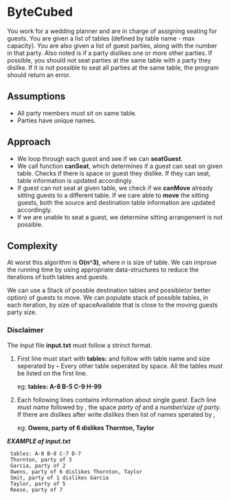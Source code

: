 # ByteCubed


You work for a wedding planner and are in charge of assigning seating for guests. You are given a list of tables (defined by table name - max capacity). You are also given a list of guest parties, along with the number in that party. Also noted is if a party dislikes one or more other parties.
 If possible, you should not seat parties at the same table with a party they dislike. If it is not possible to seat all parties at the same table, the program should return an error.

## Assumptions
- All party members must sit on same table.
- Parties have unique names.

## Approach

- We loop through each guest and see if we can __seatGuest__.
- We call function __canSeat__, which determines if a guest can seat on given table. Checks if there is space or guest they dislike.
If they can seat, table information is updated accordingly.
- If guest can not seat at given table, we check if we __canMove__ already sitting guests to a different table. If we care able to __move__
the sitting guests, both the source and destination table information are updated accordingly.
- If we are unable to seat a guest, we determine sitting arrangement is not possible.

## Complexity
At worst this algorithm is __O(n^3)__, where _n_ is size of table. We can improve the running time by using appropriate
data-structures to reduce the iterations of both tables and guests. 

We can use a Stack of possble destination tables and
possible(or better option) of guests to move. We can populate stack of possible tables, in each iteration, by size of spaceAvailable
that is close to the moving guests party size.

### Disclaimer

The input file __input.txt__ must follow a strinct format.

1. First line must start with __tables:__ and follow with table name and size seperated by __-__ Every other table seperated by space. All the tables must be 
listed on the first line.
   
    eg: __tables: A-8 B-5 C-9 H-99__
2. Each following lines contains information about single guest. Each line must _name_ followed by _,_ the space _party of_ and a _number/size of party._ If there are dislikes after write _dislikes_ then list of names sperated by _,_

    eg: __Owens, party of 6 dislikes Thornton, Taylor__

*__EXAMPLE of input.txt__*

     tables: A-8 B-8 C-7 D-7
     Thornton, party of 3
     Garcia, party of 2
     Owens, party of 6 dislikes Thornton, Taylor
     Smit, party of 1 dislikes Garcia
     Taylor, party of 5
     Reese, party of 7


